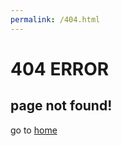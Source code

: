 ```yaml
---
permalink: /404.html
---
```

# 404 ERROR
## page not found!
go to [home](https://cdn.abudrar.com)


